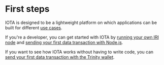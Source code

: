 # First steps

IOTA is designed to be a lightweight platform on which applications can be built for different [use cases](references/use-cases.md).

If you're a developer, you can get started with IOTA by [running your own IRI node](getting-started/running-your-own-iri-node.md) and [sending your first data transaction with Node.js](getting-started/sending-your-first-data-transaction-with-nodejs.md).

If you want to see how IOTA works without having to write code, you can [send your first data transaction with the Trinity wallet](getting-started/sending-your-first-data-transaction-with-the-trinity-wallet.md).